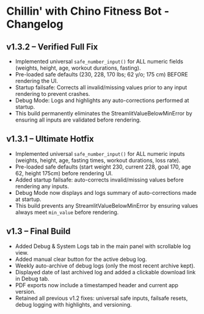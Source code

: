 
# Chillin' with Chino Fitness Bot - Changelog

## v1.3.2 – Verified Full Fix
- Implemented universal `safe_number_input()` for ALL numeric fields (weights, height, age, workout durations, fasting).
- Pre-loaded safe defaults (230, 228, 170 lbs; 62 y/o; 175 cm) BEFORE rendering the UI.
- Startup failsafe: Corrects all invalid/missing values prior to any input rendering to prevent crashes.
- Debug Mode: Logs and highlights any auto-corrections performed at startup.
- This build permanently eliminates the StreamlitValueBelowMinError by ensuring all inputs are validated before rendering.

## v1.3.1 – Ultimate Hotfix
- Implemented universal `safe_number_input()` for ALL numeric inputs (weights, height, age, fasting times, workout durations, loss rate).
- Pre-loaded safe defaults (start weight 230, current 228, goal 170, age 62, height 175cm) before rendering UI.
- Added startup failsafe: auto-corrects invalid/missing values before rendering any inputs.
- Debug Mode now displays and logs summary of auto-corrections made at startup.
- This build prevents any StreamlitValueBelowMinError by ensuring values always meet `min_value` before rendering.

## v1.3 – Final Build
- Added Debug & System Logs tab in the main panel with scrollable log view.
- Added manual clear button for the active debug log.
- Weekly auto-archive of debug logs (only the most recent archive kept).
- Displayed date of last archived log and added a clickable download link in Debug tab.
- PDF exports now include a timestamped header and current app version.
- Retained all previous v1.2 fixes: universal safe inputs, failsafe resets, debug logging with highlights, and versioning.
